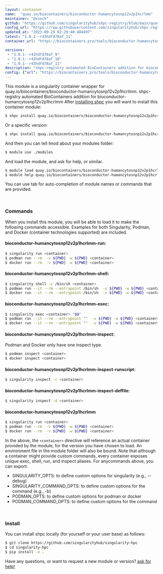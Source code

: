 ```yaml
---
layout: container
name:  "quay.io/biocontainers/bioconductor-humancytosnp12v2p1hcrlmm"
maintainer: "@vsoch"
github: "https://github.com/singularityhub/shpc-registry/blob/main/quay.io/biocontainers/bioconductor-humancytosnp12v2p1hcrlmm/container.yaml"
config_url: "https://raw.githubusercontent.com/singularityhub/shpc-registry/main/quay.io/biocontainers/bioconductor-humancytosnp12v2p1hcrlmm/container.yaml"
updated_at: "2023-09-29 02:29:40.484497"
latest: "1.0.1--r43hdfd78af_11"
container_url: "https://biocontainers.pro/tools/bioconductor-humancytosnp12v2p1hcrlmm"

versions:
 - "1.0.1--r41hdfd78af_9"
 - "1.0.1--r42hdfd78af_10"
 - "1.0.1--r43hdfd78af_11"
description: "shpc-registry automated BioContainers addition for bioconductor-humancytosnp12v2p1hcrlmm"
config: {"url": "https://biocontainers.pro/tools/bioconductor-humancytosnp12v2p1hcrlmm", "maintainer": "@vsoch", "description": "shpc-registry automated BioContainers addition for bioconductor-humancytosnp12v2p1hcrlmm", "latest": {"1.0.1--r43hdfd78af_11": "sha256:78209d51487cb0a54d5b350ffebe260824a29271f31df501d140dc30514175f7"}, "tags": {"1.0.1--r41hdfd78af_9": "sha256:d4263a908c63775addab11b179c4e9fae1b2021cc3d774a02c5270b3841e8e48", "1.0.1--r42hdfd78af_10": "sha256:847fe483d3d7acc2e3656035df572daf0c72328286011a458f79ff8df36006c2", "1.0.1--r43hdfd78af_11": "sha256:78209d51487cb0a54d5b350ffebe260824a29271f31df501d140dc30514175f7"}, "docker": "quay.io/biocontainers/bioconductor-humancytosnp12v2p1hcrlmm"}
---
```


This module is a singularity container wrapper for quay.io/biocontainers/bioconductor-humancytosnp12v2p1hcrlmm.
shpc-registry automated BioContainers addition for bioconductor-humancytosnp12v2p1hcrlmm
After [installing shpc](#install) you will want to install this container module:


```bash
$ shpc install quay.io/biocontainers/bioconductor-humancytosnp12v2p1hcrlmm
```

Or a specific version:

```bash
$ shpc install quay.io/biocontainers/bioconductor-humancytosnp12v2p1hcrlmm:1.0.1--r43hdfd78af_11
```

And then you can tell lmod about your modules folder:

```bash
$ module use ./modules
```

And load the module, and ask for help, or similar.

```bash
$ module load quay.io/biocontainers/bioconductor-humancytosnp12v2p1hcrlmm/1.0.1--r43hdfd78af_11
$ module help quay.io/biocontainers/bioconductor-humancytosnp12v2p1hcrlmm/1.0.1--r43hdfd78af_11
```

You can use tab for auto-completion of module names or commands that are provided.

<br>

### Commands

When you install this module, you will be able to load it to make the following commands accessible.
Examples for both Singularity, Podman, and Docker (container technologies supported) are included.

#### bioconductor-humancytosnp12v2p1hcrlmm-run:

```bash
$ singularity run <container>
$ podman run --rm  -v ${PWD} -w ${PWD} <container>
$ docker run --rm  -v ${PWD} -w ${PWD} <container>
```

#### bioconductor-humancytosnp12v2p1hcrlmm-shell:

```bash
$ singularity shell -s /bin/sh <container>
$ podman run --it --rm --entrypoint /bin/sh  -v ${PWD} -w ${PWD} <container>
$ docker run --it --rm --entrypoint /bin/sh  -v ${PWD} -w ${PWD} <container>
```

#### bioconductor-humancytosnp12v2p1hcrlmm-exec:

```bash
$ singularity exec <container> "$@"
$ podman run --it --rm --entrypoint ""  -v ${PWD} -w ${PWD} <container> "$@"
$ docker run --it --rm --entrypoint ""  -v ${PWD} -w ${PWD} <container> "$@"
```

#### bioconductor-humancytosnp12v2p1hcrlmm-inspect:

Podman and Docker only have one inspect type.

```bash
$ podman inspect <container>
$ docker inspect <container>
```

#### bioconductor-humancytosnp12v2p1hcrlmm-inspect-runscript:

```bash
$ singularity inspect -r <container>
```

#### bioconductor-humancytosnp12v2p1hcrlmm-inspect-deffile:

```bash
$ singularity inspect -d <container>
```



#### bioconductor-humancytosnp12v2p1hcrlmm

```bash
$ singularity run <container>
$ podman run --rm  -v ${PWD} -w ${PWD} <container>
$ docker run --rm  -v ${PWD} -w ${PWD} <container>
```


In the above, the `<container>` directive will reference an actual container provided
by the module, for the version you have chosen to load. An environment file in the
module folder will also be bound. Note that although a container
might provide custom commands, every container exposes unique exec, shell, run, and
inspect aliases. For anycommands above, you can export:

 - SINGULARITY_OPTS: to define custom options for singularity (e.g., --debug)
 - SINGULARITY_COMMAND_OPTS: to define custom options for the command (e.g., -b)
 - PODMAN_OPTS: to define custom options for podman or docker
 - PODMAN_COMMAND_OPTS: to define custom options for the command

<br>

### Install

You can install shpc locally (for yourself or your user base) as follows:

```bash
$ git clone https://github.com/singularityhub/singularity-hpc
$ cd singularity-hpc
$ pip install -e .
```

Have any questions, or want to request a new module or version? [ask for help!](https://github.com/singularityhub/singularity-hpc/issues)
